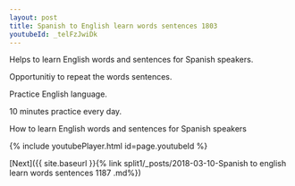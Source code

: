 ```yaml
---
layout: post
title: Spanish to English learn words sentences 1803 
youtubeId: _telFzJwiDk
---
```

 
 
Helps to learn English words and sentences for Spanish speakers.

Opportunitiy to repeat the words sentences. 

Practice English language. 
 
10 minutes practice every day. 
 
How to learn English words and sentences for Spanish speakers 
 
{% include youtubePlayer.html id=page.youtubeId %}
 
 
[Next]({{ site.baseurl }}{% link  split1/_posts/2018-03-10-Spanish to english learn words sentences 1187 .md%})
 
